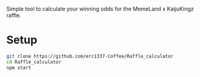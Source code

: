 Simple tool to calculate your winning odds for the MemeLand x KaijuKingz raffle.

# Setup

```bash 
git clone https://github.com/erc1337-Coffee/Raffle_calculator
cd Raffle_calculator
npm start
```
